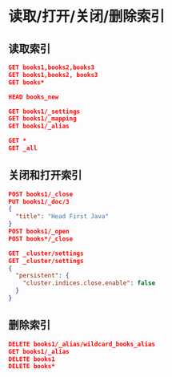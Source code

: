 # 读取/打开/关闭/删除索引

## 读取索引

```json
GET books1,books2,books3
GET books1,books2, books3
GET books*

HEAD books_new

GET books1/_settings
GET books1/_mapping
GET books1/_alias

GET *
GET _all
```

## 关闭和打开索引

```json
POST books1/_close
PUT books1/_doc/3
{
  "title": "Head First Java"
}
POST books1/_open
POST books*/_close

GET _cluster/settings
GET _cluster/settings
{
  "persistent": {
    "cluster.indices.close.enable": false
  }
}
```

## 删除索引

```json
DELETE books1/_alias/wildcard_books_alias
GET books1/_alias
DELETE books1
DELETE books*
```
